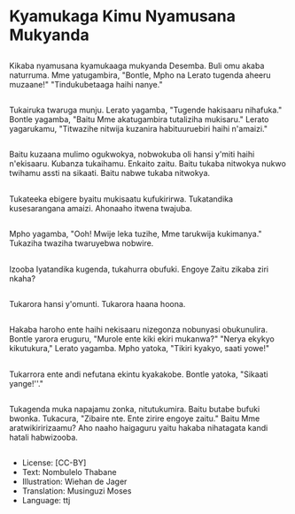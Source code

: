 # Kyamukaga Kimu Nyamusana Mukyanda

##
Kikaba nyamusana kyamukaaga mukyanda Desemba. Buli omu akaba naturruma. Mme yatugambira, "Bontle, Mpho na Lerato tugenda aheeru muzaane!" "Tindukubetaaga haihi nanye."

##
Tukairuka twaruga munju. Lerato yagamba, "Tugende hakisaaru nihafuka." Bontle yagamba, "Baitu Mme akatugambira tutaliziha mukisaru." Lerato yagarukamu, "Titwazihe nitwija kuzanira habituuruebiri haihi n'amaizi."

##
Baitu kuzaana mulimo ogukwokya, nobwokuba oli hansi y'miti haihi n'ekisaaru. Kubanza tukaihamu. Enkaito zaitu. Baitu tukaba nitwokya nukwo twihamu assti na sikaati. Baitu nabwe tukaba nitwokya.

##
Tukateeka ebigere byaitu mukisaatu kufukirirwa. Tukatandika kusesarangana amaizi. Ahonaaho itwena twajuba.

##
Mpho yagamba, "Ooh! Mwije leka tuzihe, Mme tarukwija kukimanya." Tukaziha twaziha twaruyebwa nobwire.

##
Izooba Iyatandika kugenda, tukahurra obufuki. Engoye Zaitu zikaba ziri nkaha?

##
Tukarora hansi y'omunti. Tukarora haana hoona.

##
Hakaba haroho ente haihi nekisaaru nizegonza nobunyasi obukunulira. Bontle yarora eruguru, "Murole ente kiki ekiri mukanwa?" "Nerya ekykyo kikutukura," Lerato yagamba. Mpho yatoka, "Tikiri kyakyo, saati yowe!"

##
Tukarrora ente andi nefutana ekintu kyakakobe. Bontle yatoka, "Sikaati yange!''."

##
Tukagenda muka napajamu zonka, nitutukumira. Baitu butabe bufuki bwonka. Tukacura, "Zibaire nte. Ente zirire engoye zaitu." Baitu Mme aratwikiririzaamu? Aho naaho haigaguru yaitu hakaba nihatagata kandi hatali habwizooba.

##
* License: [CC-BY]
* Text: Nombulelo Thabane
* Illustration: Wiehan de Jager
* Translation: Musinguzi Moses
* Language: ttj
